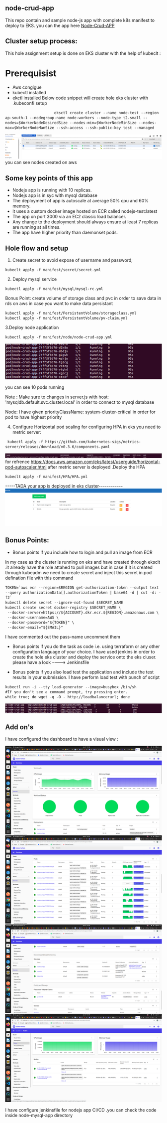## node-crud-app
This repo contain and sample node-js app with complete k8s manifest to deploy to EKS.
you can the app here [Node-Crud-APP](http://a63bfb578afe74d1ebab7f0166c52ec5-1092034673.ap-south-1.elb.amazonaws.com/)
## Cluster setup process:
This hole assignment setup is done on EKS cluster with the help of kubeclt :
# Prerequisist
- Aws congigue 
- kubectl installed
- ekctl installed 
Below code snippet will create hole eks cluster with .kubeconfi setup 
```
                      eksctl create cluster --name node-test --region ap-south-1 --nodegroup-name node-workers --node-type t2.small --nodes=$WorkerNodeDesiredSize --nodes-min=$WorkerNodeMinSize --nodes-max=$WorkerNodeManSize --ssh-access --ssh-public-key test --managed
```
![IMG](https://github.com/Bimleshsingh42/paytm-insider-assignmet-node-crud-app/blob/master/images/nodes.png)
you can see nodes created on aws 
## Some key points of this app
- Nodejs app is running with 10 replicas.
- Nodejs app is in syc with mysql database
- The deployment of app is autoscale at average 50% cpu and 60% memory.
- it uses a custom docker image hosted on ECR called nodejs-test:latest 
- The app on port 3000 via an EC2 classic load balancer.
- Any change to the deployment should always ensure at least 7 replicas are running at all times.
- The app  have higher priority than daemonset pods.

## Hole flow and setup
1. Create secret to avoid expose of username and password;
```
kubeclt apply -f manifest/secret/secret.yml
```
2. Deploy mysql service 
```
kubectl apply -f manifest/mysql/mysql-rc.yml
```
Bonus Point:
create volume of storage class and pvc in order to save data in rds on aws in case you want to make data persistant
```
kubectl apply -f manifest/PersistentVolume/storageclass.yml
kubectl apply -f manifest/PersistentVolume/pv-claim.yml
```
3.Deploy node application
```
kubectl apply -f manifest/node/node-crud-app.yml
```

![IMG](https://github.com/Bimleshsingh42/paytm-insider-assignmet-node-crud-app/blob/master/images/runningpod.png)

you can see 10 pods running

Note : Make sure to changes in server.js with   host: 'mysqldb.default.svc.cluster.local' in order to connect to mysql database

Node: I have given priorityClassName: system-cluster-critical in order for pod to have highest priority 

4. Configure Horizontal pod scaling
for configuring HPA in eks you need to metric server:
```
 kubectl apply -f https://github.com/kubernetes-sigs/metrics-server/releases/download/v0.3.6/components.yaml
 ``` 
![IMG](https://github.com/Bimleshsingh42/paytm-insider-assignmet-node-crud-app/blob/master/images/hpa.png)
 for refrence https://docs.aws.amazon.com/eks/latest/userguide/horizontal-pod-autoscaler.html
 after metric server is deployed .Deploy the HPA
 ```
 kubeclt apply -f manifest/HPA/HPA.yml
 ```
 -----TADA your app is deployed in eks cluster------------
![IMG](https://github.com/Bimleshsingh42/paytm-insider-assignmet-node-crud-app/blob/master/images/node-crud-app.png)
 ## Bonus Points:
- Bonus points if you include how to login and pull an image from ECR

In my case as the cluster is running on eks and have created through eksclt .it already have the role attahed to pull images
but in case if it is created through kubeadm we need to create secret and inject this secret in pod defination file with this command 
```
TOKEN=`aws ecr --region=$REGION get-authorization-token --output text --query authorizationData[].authorizationToken | base64 -d | cut -d: -f2`
kubectl delete secret --ignore-not-found $SECRET_NAME
kubectl create secret docker-registry $SECRET_NAME \
 --docker-server=https://${ACCOUNT}.dkr.ecr.${REGION}.amazonaws.com \
 --docker-username=AWS \
 --docker-password="${TOKEN}" \
 --docker-email="${EMAIL}"
 ```
 I have commented out the pass-name uncomment them 

- Bonus points if you do the task as code i.e. using terraform or any other configuration language of your choice.
I have used jenkins in order to create the hole eks cluster and deploy the service onto the eks cluser.
please have a look ----> Jenkinsfile

- Bonus points if you also load test the application and include the test results in your submission.
I have perform load test with punch of script
```
kubectl run -i --tty load-generator --image=busybox /bin/sh
#If you don't see a command prompt, try pressing enter.
while true; do wget -q -O - http://loadbalancerurl; done
```

![IMG](https://github.com/Bimleshsingh42/paytm-insider-assignmet-node-crud-app/blob/master/images/loadtest.png)

## Add on's
I have configured the dashboard to have a visual view :

![IMG](https://github.com/Bimleshsingh42/paytm-insider-assignmet-node-crud-app/blob/master/images/dashboard01.png)
![IMG](https://github.com/Bimleshsingh42/paytm-insider-assignmet-node-crud-app/blob/master/images/dashboard02.png)
![IMG](https://github.com/Bimleshsingh42/paytm-insider-assignmet-node-crud-app/blob/master/images/dashboard03.png)
![IMG](https://github.com/Bimleshsingh42/paytm-insider-assignmet-node-crud-app/blob/master/images/dashboard04.png)

I have configure jenkinsfile for nodejs app CI/CD .you can check the code inside node-mysql-app directory

